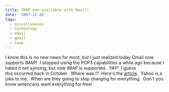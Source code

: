 ```yaml
---
title: IMAP now available with Gmail!
date: '2007-12-26'
tags:
  - miscellaneous
  - technology
  - email
  - gmail
  - imap
---
```


I know this is no new news for most, but I just realized today Gmail now supports IMAP!  I stopped using the POP3 capabilities a while ago because I hated it not syncing, but now IMAP is supported.  YAY!  I guess this occurred back in October.  Where was I?  Here's the [article](https://gmailblog.blogspot.com/2007/10/sync-your-inbox-across-devices-with.html).  Yahoo is a joke to me.  When are they going to stop charging for everything.  Don't you know americans want everything for free!
